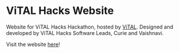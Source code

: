 # ViTAL Hacks Website
Website for ViTAL Hacks Hackathon, hosted by [ViTAL](https://vitalnortheastern.org/). Designed and developed by ViTAL Hacks Software Leads, Curie and Vaishnavi.

Visit the website [here](https://vital-hacks.vercel.app/)!
